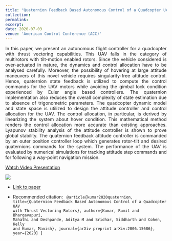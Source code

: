 ```yaml
---
title: "Quaternion Feedback Based Autonomous Control of a Quadcopter UAV with Thrust Vectoring Rotors"
collection: 
permalink: 
excerpt: 
date: 2020-07-03
venue: 'American Control Conference (ACC)'
---
```


<div style="text-align: justify"> 
In this paper, we present an autonomous flight controller for a quadcopter with thrust vectoring capabilities. 
This UAV falls in the category of multirotors with tilt-motion enabled rotors. Since the vehicle considered 
is over-actuated in nature, the dynamics and control allocation have to be analysed carefully.
Moreover, the possibility of hovering at large attitude maneuvers of this novel vehicle requires singularity-free attitude control.
Hence, quaternion state feedback is utilized to compute the control commands for the UAV motors while avoiding the gimbal lock condition
experienced by Euler angle based controllers. The quaternion implementation also reduces the overall complexity of state estimation due
to absence of trigonometric parameters. The quadcopter dynamic model and state space is utilized to design 
the attitude controller and control allocation for the UAV. The control allocation, in particular, is derived by linearizing the 
system about hover condition. This mathematical method renders the control allocation more accurate than existing approaches.
Lyapunov stability analysis of the attitude controller is shown to prove global stability. The quaternion feedback attitude controller
is commanded by an outer position controller loop which generates rotor-tilt and desired quaternions commands for the system. 
The performance of the UAV is evaluated by numerical simulations for tracking attitude step commands and for following a way-point navigation mission.
</div> 


<a href="https://www.loom.com/share/4ccc2253188c4bbe8bad4ca4725f66b2"> <p>Watch Video Presentation</p> <img style="max-width:300px;" src="https://cdn.loom.com/sessions/thumbnails/4ccc2253188c4bbe8bad4ca4725f66b2-with-play.gif"> </a>

  
* [Link to paper](https://arxiv.org/abs/2006.15686)

* Recommended citation: <code>
@article{kumar2020quaternion,
  title={Quaternion Feedback Based Autonomous Control of a Quadcopter UAV with Thrust Vectoring Rotors},
  author={Kumar, Rumit and Bhargavapuri, Mahathi and Deshpande, Aditya M and Sridhar, Siddharth and Cohen, Kelly and Kumar, Manish},
  journal={arXiv preprint arXiv:2006.15686},
  year={2020}
}
 </code>
